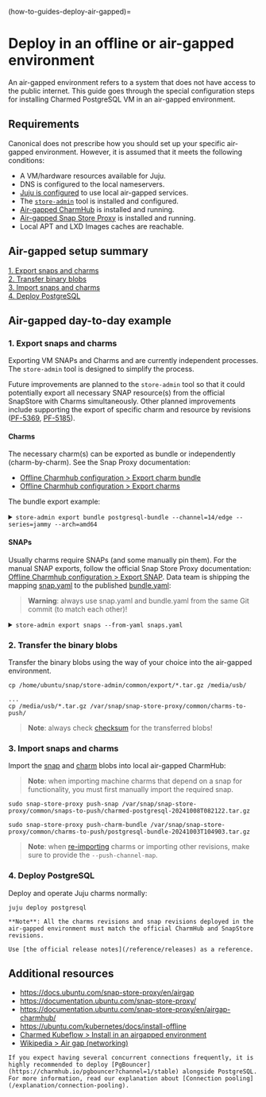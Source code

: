 (how-to-guides-deploy-air-gapped)=


# Deploy in an offline or air-gapped environment

An air-gapped environment refers to a system that does not have access to the public internet.
This guide goes through the special configuration steps for installing Charmed PostgreSQL VM in an air-gapped environment.

## Requirements

Canonical does not prescribe how you should set up your specific air-gapped environment. However, it is assumed that it meets the following conditions:

* A VM/hardware resources available for Juju.
* DNS is configured to the local nameservers.
* [Juju is configured](https://documentation.ubuntu.com/snap-store-proxy/en/airgap-charmhub/#configure-juju) to use local air-gapped services.
* The [`store-admin`](https://snapcraft.io/store-admin) tool is installed and configured.
* [Air-gapped CharmHub](https://documentation.ubuntu.com/snap-store-proxy/en/airgap-charmhub/) is installed and running.
* [Air-gapped Snap Store Proxy](https://documentation.ubuntu.com/snap-store-proxy/) is installed and running.
* Local APT and LXD Images caches are reachable.

## Air-gapped setup summary

[1\. Export snaps and charms](#1-export-snaps-and-charms) <br>
[2\. Transfer binary blobs](#2-transfer-binary-blobs) <br>
[3\. Import snaps and charms](3-import-snaps-and-charms) <br>
[4\. Deploy PostgreSQL](#4-deploy-postgresql)

## Air-gapped day-to-day example

### 1. Export snaps and charms
Exporting VM SNAPs and Charms and  are currently independent processes. The `store-admin` tool is designed to simplify the process. 

Future improvements are planned to the `store-admin` tool so that it could potentially export all necessary SNAP resource(s) from the official SnapStore with Charms simultaneously. Other planned improvements include supporting the export of specific charm and resource by revisions ([PF-5369](https://warthogs.atlassian.net/browse/PF-5369), [PF-5185](https://warthogs.atlassian.net/browse/PF-5185)).

#### Charms
 The necessary charm(s) can be exported as bundle or independently (charm-by-charm). See the Snap Proxy documentation:
* [Offline Charmhub configuration > Export charm bundle](https://documentation.ubuntu.com/snap-store-proxy/en/airgap-charmhub/#export-charm-bundles)
* [Offline Charmhub configuration > Export charms](https://documentation.ubuntu.com/snap-store-proxy/en/airgap-charmhub/#export-charms)

The bundle export example:

<details> 
<summary><code>store-admin export bundle postgresql-bundle --channel=14/edge --series=jammy --arch=amd64</code></summary>

```
Downloading postgresql-bundle revision 140 (14/edge)
  [####################################]  100%
Downloading data-integrator revision 71 (edge)
  [####################################]  100%
Downloading grafana-agent revision 286 (edge)
  [####################################]  100%          
Downloading landscape-client revision 69 (edge)
  [####################################]  100%
Downloading pgbouncer revision 473 (1/edge)
  [####################################]  100%          
Downloading postgresql revision 487 (14/edge)
  [####################################]  100%          
Downloading postgresql-test-app revision 256 (edge)
  [####################################]  100%          
Downloading s3-integrator revision 59 (edge)
  [####################################]  100%          
Downloading self-signed-certificates revision 200 (edge)
  [####################################]  100%          
Downloading sysbench revision 78 (edge)
  [####################################]  100%          
Downloading ubuntu-advantage revision 113 (edge)
  [####################################]  100%          
Successfully exported charm bundle postgresql-bundle: /home/ubuntu/snap/store-admin/common/export/postgresql-bundle-20241008T083251.tar.gz

```
</details>

#### SNAPs
Usually charms require SNAPs (and some manually pin them). For the manual SNAP exports, follow the official Snap Store Proxy documentation: [Offline Charmhub configuration > Export SNAP](https://documentation.ubuntu.com/snap-store-proxy/en/airgap-charmhub/#export-snap-resources). Data team is shipping the mapping [snap.yaml](https://github.com/canonical/postgresql-bundle/blob/main/releases/latest/) to the published [bundle.yaml](https://github.com/canonical/postgresql-bundle/blob/main/releases/latest/):

> **Warning**: always use snap.yaml and bundle.yaml from the same Git commit (to match each other)!

<details>
<summary><code>store-admin export snaps --from-yaml snaps.yaml</code></summary>

```shell
Downloading grafana-agent revision 51 (latest/stable amd64)
  [####################################]  100%          
Downloading grafana-agent revision 82 (latest/stable amd64)
  [####################################]  100%          
Downloading charmed-pgbouncer revision 16 (1/edge amd64)
  [####################################]  100%          
Downloading charmed-postgresql revision 133 (14/edge amd64)
  [####################################]  100%          
Downloading canonical-livepatch revision 282 (latest/stable amd64)
  [####################################]  100%          
Successfully exported snaps:
grafana-agent: /home/ubuntu/snap/store-admin/common/export/grafana-agent-20241008T082122.tar.gz
charmed-pgbouncer: /home/ubuntu/snap/store-admin/common/export/charmed-pgbouncer-20241008T082122.tar.gz
charmed-postgresql: /home/ubuntu/snap/store-admin/common/export/charmed-postgresql-20241008T082122.tar.gz
canonical-livepatch: /home/ubuntu/snap/store-admin/common/export/canonical-livepatch-20241008T082122.tar.gz
```
</details>

### 2. Transfer the binary blobs 

Transfer the binary blobs using the way of your choice into the air-gapped environment.

```shell
cp /home/ubuntu/snap/store-admin/common/export/*.tar.gz /media/usb/

...
cp /media/usb/*.tar.gz /var/snap/snap-store-proxy/common/charms-to-push/
```
> **Note**: always check [checksum](https://en.wikipedia.org/wiki/Checksum) for the transferred blobs!

### 3. Import snaps and charms

 Import the [snap](https://documentation.ubuntu.com/snap-store-proxy/en/airgap/#importing-pushing-snaps) and [charm](https://documentation.ubuntu.com/snap-store-proxy/en/airgap-charmhub/#import-packages) blobs into local air-gapped CharmHub:

> **Note**: when importing machine charms that depend on a snap for functionality, you must first manually import the required snap.
```shell
sudo snap-store-proxy push-snap /var/snap/snap-store-proxy/common/snaps-to-push/charmed-postgresql-20241008T082122.tar.gz

sudo snap-store-proxy push-charm-bundle /var/snap/snap-store-proxy/common/charms-to-push/postgresql-bundle-20241003T104903.tar.gz
```
> **Note**: when [re-importing](https://documentation.ubuntu.com/snap-store-proxy/en/airgap-charmhub/#import-packages) charms or importing other revisions, make sure to provide the `--push-channel-map`.

### 4. Deploy PostgreSQL

 Deploy and operate Juju charms normally:
```shell
juju deploy postgresql
```
```{note}
**Note**: All the charms revisions and snap revisions deployed in the air-gapped environment must match the official CharmHub and SnapStore revisions.

Use [the official release notes](/reference/releases) as a reference.
```

## Additional resources

* https://docs.ubuntu.com/snap-store-proxy/en/airgap
* https://documentation.ubuntu.com/snap-store-proxy/
* https://documentation.ubuntu.com/snap-store-proxy/en/airgap-charmhub/
* https://ubuntu.com/kubernetes/docs/install-offline
* [Charmed Kubeflow > Install in an airgapped environment](https://charmed-kubeflow.io/docs/install-in-airgapped-environment)
*  [Wikipedia > Air gap (networking)](https://en.wikipedia.org/wiki/Air_gap_(networking))

```{note}
If you expect having several concurrent connections frequently, it is highly recommended to deploy [PgBouncer](https://charmhub.io/pgbouncer?channel=1/stable) alongside PostgreSQL. For more information, read our explanation about [Connection pooling](/explanation/connection-pooling).
```

